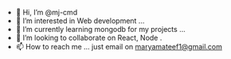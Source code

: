 - 👋 Hi, I’m @mj-cmd
- 👀 I’m interested in Web development ...
- 🌱 I’m currently learning mongodb for my projects ...
- 💞️ I’m looking to collaborate on React, Node .
- 📫 How to reach me  ... just email on maryamateef1@gmail.com

<!---
mj-cmd/mj-cmd is a ✨ special ✨ repository because its `README.md` (this file) appears on your GitHub profile.
You can click the Preview link to take a look at your changes.
--->
